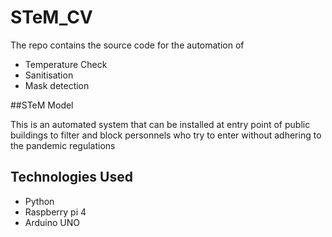 # STeM_CV

The repo contains the source code for the automation of 
- Temperature Check
- Sanitisation
- Mask detection 

##STeM Model

This is an automated system that can be installed at entry point of public buildings to filter and block personnels who try to enter without adhering to the pandemic regulations

## Technologies Used
- Python 
- Raspberry pi 4
- Arduino UNO
